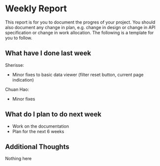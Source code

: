 # Weekly Report

This report is for you to document the progres of your project. You should also document any change in plan, e.g. change in design or change in API specification or change in work allocation. The following is a template for you to follow.

## What have I done last week

Sherisse:  
- Minor fixes to basic data viewer (filter reset button, current page indication)

Chuan Hao:
- Minor fixes

## What do I plan to do next week

- Work on the documentation
- Plan for the next 6 weeks

## Additional Thoughts
Nothing here